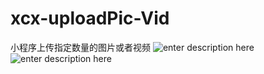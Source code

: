 # xcx-uploadPic-Vid
小程序上传指定数量的图片或者视频
![enter description here][1]![enter description here][2]


  [1]: ./images/QQ%E5%9B%BE%E7%89%8720190611145238.png "QQ图片20190611145238.png"
  [2]: ./images/QQ%E5%9B%BE%E7%89%8720190611145320.png "QQ图片20190611145320.png"
